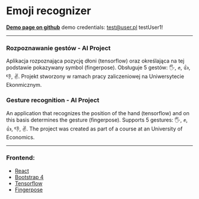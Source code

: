 # **Emoji recognizer**

**[Demo page on github](https://juriakajurek.github.io/aiproject/)**
demo credentials:
test@user.pl
testUser1!

---

### **Rozpoznawanie gestów - AI Project**

Aplikacja rozpoznająca pozycję dłoni (tensorflow) oraz określająca na tej podstawie pokazywany symbol (fingerpose). Obsługuje 5 gestów: 🖐️, ✊, 👍, 👎, ✌️.
Projekt stworzony w ramach pracy zaliczeniowej na Uniwersytecie Ekonmicznym. 

### **Gesture recognition - AI Project**

An application that recognizes the position of the hand (tensorflow) and on this basis determines the gesture (fingerpose). Supports 5 gestures: 🖐️, ✊, 👍, 👎, ✌️.
The project was created as part of a course at an University of Economics.

---

### Frontend:

- [React](https://reactjs.org/)
- [Bootstrap 4](https://getbootstrap.com/)
- [Tensorflow](https://www.tensorflow.org/)
- [Fingerpose](https://github.com/andypotato/fingerpose)
